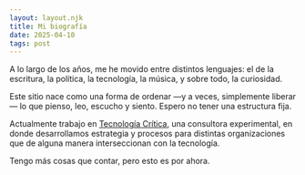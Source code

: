 ```yaml
---
layout: layout.njk
title: Mi biografía
date: 2025-04-10
tags: post
---
```


A lo largo de los años, me he movido entre distintos lenguajes: el de la escritura, la política, la tecnología, la música, y sobre todo, la curiosidad.

Este sitio nace como una forma de ordenar —y a veces, simplemente liberar— lo que pienso, leo, escucho y siento. Espero no tener una estructura fija.

Actualmente trabajo en [Tecnología Crítica](https://criti.ca/), una consultora experimental, en donde desarrollamos estrategia y procesos para distintas organizaciones que de alguna manera interseccionan con la tecnología.

Tengo más cosas que contar, pero esto es por ahora.




